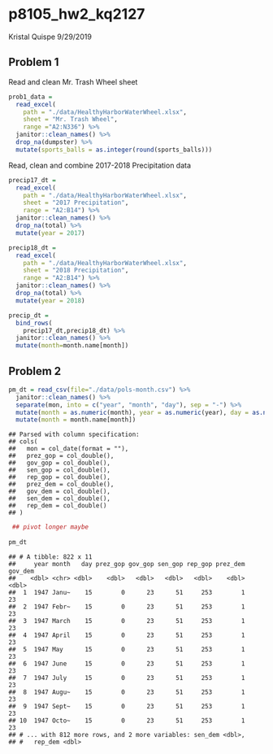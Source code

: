 p8105\_hw2\_kq2127
================
Kristal Quispe
9/29/2019

## Problem 1

Read and clean Mr. Trash Wheel sheet

``` r
prob1_data = 
  read_excel(
    path = "./data/HealthyHarborWaterWheel.xlsx",
    sheet = "Mr. Trash Wheel",
    range ="A2:N336") %>% 
  janitor::clean_names() %>% 
  drop_na(dumpster) %>% 
  mutate(sports_balls = as.integer(round(sports_balls)))
```

Read, clean and combine 2017-2018 Precipitation data

``` r
precip17_dt = 
  read_excel(
    path = "./data/HealthyHarborWaterWheel.xlsx",
    sheet = "2017 Precipitation",
    range = "A2:B14") %>% 
  janitor::clean_names() %>% 
  drop_na(total) %>% 
  mutate(year = 2017)

precip18_dt = 
  read_excel(
    path = "./data/HealthyHarborWaterWheel.xlsx",
    sheet = "2018 Precipitation",
    range = "A2:B14") %>% 
  janitor::clean_names() %>% 
  drop_na(total) %>% 
  mutate(year = 2018)

precip_dt =
  bind_rows(
    precip17_dt,precip18_dt) %>%
  janitor::clean_names() %>% 
  mutate(month=month.name[month])
```

## Problem 2

``` r
pm_dt = read_csv(file="./data/pols-month.csv") %>% 
  janitor::clean_names() %>% 
  separate(mon, into = c("year", "month", "day"), sep = "-") %>% 
  mutate(month = as.numeric(month), year = as.numeric(year), day = as.numeric(day)) %>% 
  mutate(month = month.name[month]) 
```

    ## Parsed with column specification:
    ## cols(
    ##   mon = col_date(format = ""),
    ##   prez_gop = col_double(),
    ##   gov_gop = col_double(),
    ##   sen_gop = col_double(),
    ##   rep_gop = col_double(),
    ##   prez_dem = col_double(),
    ##   gov_dem = col_double(),
    ##   sen_dem = col_double(),
    ##   rep_dem = col_double()
    ## )

``` r
 ## pivot longer maybe 
    
pm_dt
```

    ## # A tibble: 822 x 11
    ##     year month   day prez_gop gov_gop sen_gop rep_gop prez_dem gov_dem
    ##    <dbl> <chr> <dbl>    <dbl>   <dbl>   <dbl>   <dbl>    <dbl>   <dbl>
    ##  1  1947 Janu~    15        0      23      51     253        1      23
    ##  2  1947 Febr~    15        0      23      51     253        1      23
    ##  3  1947 March    15        0      23      51     253        1      23
    ##  4  1947 April    15        0      23      51     253        1      23
    ##  5  1947 May      15        0      23      51     253        1      23
    ##  6  1947 June     15        0      23      51     253        1      23
    ##  7  1947 July     15        0      23      51     253        1      23
    ##  8  1947 Augu~    15        0      23      51     253        1      23
    ##  9  1947 Sept~    15        0      23      51     253        1      23
    ## 10  1947 Octo~    15        0      23      51     253        1      23
    ## # ... with 812 more rows, and 2 more variables: sen_dem <dbl>,
    ## #   rep_dem <dbl>
